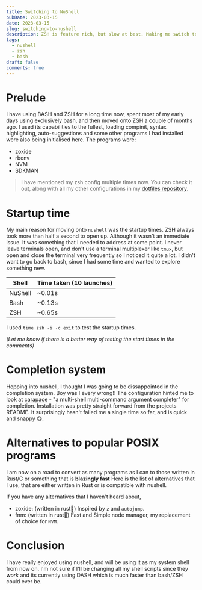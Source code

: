 ```yaml
---
title: Switching to NuShell
pubDate: 2023-03-15
date: 2023-03-15
slug: switching-to-nushell
description: ZSH is feature rich, but slow at best. Making me switch to NuShell which describes itself as a new type of shell, and it's written in rust!
tags:
  - nushell
  - zsh
  - bash
draft: false
comments: true
---
```


# Prelude

I have using BASH and ZSH for a long time now, spent most of my early days using exclusively bash, and then moved onto ZSH a couple of months ago. I used its capabilities to the fullest, loading compinit, syntax highlighting, auto-suggestions and some other programs I had installed were also being initialised here. The programs were:

- zoxide
- rbenv
- NVM
- SDKMAN

> I have mentioned my zsh config multiple times now. You can check it out, along with all my other configurations in my [dotfiles repository](https://github.com/dotfiles).

# Startup time

My main reason for moving onto `nushell` was the startup times. ZSH always took more than half a second to open up. Although it wasn't an immediate issue. It was something that I needed to address at some point. I never leave terminals open, and don't use a terminal multiplexer like `tmux`, but open and close the terminal very frequently so I noticed it quite a lot. I didn't want to go back to bash, since I had some time and wanted to explore something new.

| Shell   | Time taken (10 launches) |
| ------- | ------------------------ |
| NuShell | ~0.01s                   |
| Bash    | ~0.13s                   |
| ZSH     | ~0.65s                   |

I used `time zsh -i -c exit` to test the startup times.

_(Let me know if there is a better way of testing the start times in the comments)_

# Completion system

Hopping into nushell, I thought I was going to be dissappointed in the completion system. Boy was I every wrong!! The configuration hinted me to look at [carapace](https://github.com/rsteube/carapace-bin) - "a multi-shell multi-command argument completer" for completion. Installation was pretty straight forward from the projects README.
It surprisingly hasn't failed me a single time so far, and is quick and snappy 😋.

# Alternatives to popular POSIX programs

I am now on a road to convert as many programs as I can to those written in Rust/C or something that is **blazingly fast** Here is the list of alternatives that I use, that are either written in Rust or is compatible with nushell.

If you have any alternatives that I haven't heard about,

- zoxide: (written in rust🦀) Inspired by `z` and `autojump`.
- fnm: (written in rust🦀) Fast and Simple node manager, my replacement of choice for `NVM`.

# Conclusion

I have really enjoyed using nushell, and will be using it as my system shell from now on. I'm not sure if I'll be changing all my shell scripts
since they _work_ and its currently using DASH which is much faster than bash/ZSH could ever be.
